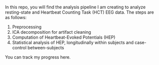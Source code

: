 In this repo, you will find the analysis pipeline I am creating to analyze resting-state and Heartbeat Counting Task (HCT) EEG data. 
The steps are as follows: 
  1) Preprocessing
  2) ICA decomposition for artifact cleaning
  3) Computation of Heartbeat-Evoked Potentials (HEP)
  4) Statistical analysis of HEP, longitudinally within subjects and case-control between-subjects

You can track my progress here.
